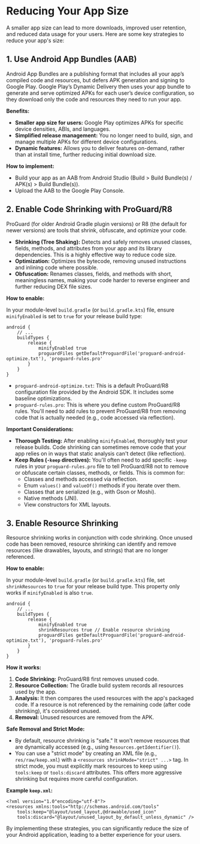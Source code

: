 # Reducing Your App Size

A smaller app size can lead to more downloads, improved user retention, and reduced data usage for
your users. Here are some key strategies to reduce your app's size:

## 1. Use Android App Bundles (AAB)

Android App Bundles are a publishing format that includes all your app’s compiled code and
resources, but defers APK generation and signing to Google Play. Google Play’s Dynamic Delivery then
uses your app bundle to generate and serve optimized APKs for each user’s device configuration, so
they download only the code and resources they need to run your app.

**Benefits:**

* **Smaller app size for users:** Google Play optimizes APKs for specific device densities, ABIs,
  and languages.
* **Simplified release management:** You no longer need to build, sign, and manage multiple APKs for
  different device configurations.
* **Dynamic features:** Allows you to deliver features on-demand, rather than at install time,
  further reducing initial download size.

**How to implement:**

* Build your app as an AAB from Android Studio (Build > Build Bundle(s) / APK(s) > Build Bundle(s)).
* Upload the AAB to the Google Play Console.

## 2. Enable Code Shrinking with ProGuard/R8

ProGuard (for older Android Gradle plugin versions) or R8 (the default for newer versions) are tools
that shrink, obfuscate, and optimize your code.

* **Shrinking (Tree Shaking):** Detects and safely removes unused classes, fields, methods, and
  attributes from your app and its library dependencies. This is a highly effective way to reduce
  code size.
* **Optimization:** Optimizes the bytecode, removing unused instructions and inlining code where
  possible.
* **Obfuscation:** Renames classes, fields, and methods with short, meaningless names, making your
  code harder to reverse engineer and further reducing DEX file sizes.

**How to enable:**

In your module-level `build.gradle` (or `build.gradle.kts`) file, ensure `minifyEnabled` is set to
`true` for your release build type:

```
android {
    // ...
    buildTypes {
        release {
            minifyEnabled true
            proguardFiles getDefaultProguardFile('proguard-android-optimize.txt'), 'proguard-rules.pro'
        }
    }
}
```

* `proguard-android-optimize.txt`: This is a default ProGuard/R8 configuration file provided by the
  Android SDK. It includes some baseline optimizations.
* `proguard-rules.pro`: This is where you define custom ProGuard/R8 rules. You'll need to add rules
  to prevent ProGuard/R8 from removing code that is actually needed (e.g., code accessed via
  reflection).

**Important Considerations:**

* **Thorough Testing:** After enabling `minifyEnabled`, thoroughly test your release builds. Code
  shrinking can sometimes remove code that your app relies on in ways that static analysis can't
  detect (like reflection).
* **Keep Rules (`-keep` directives):** You'll often need to add specific `-keep` rules in your
  `proguard-rules.pro` file to tell ProGuard/R8 not to remove or obfuscate certain classes, methods,
  or fields. This is common for:
    * Classes and methods accessed via reflection.
    * Enum `values()` and `valueOf()` methods if you iterate over them.
    * Classes that are serialized (e.g., with Gson or Moshi).
    * Native methods (JNI).
    * View constructors for XML layouts.

## 3. Enable Resource Shrinking

Resource shrinking works in conjunction with code shrinking. Once unused code has been removed,
resource shrinking can identify and remove resources (like drawables, layouts, and strings) that are
no longer referenced.

**How to enable:**

In your module-level `build.gradle` (or `build.gradle.kts`) file, set `shrinkResources` to `true`
for your release build type. This property only works if `minifyEnabled` is also `true`.

```
android {
    // ...
    buildTypes {
        release {
            minifyEnabled true
            shrinkResources true // Enable resource shrinking
            proguardFiles getDefaultProguardFile('proguard-android-optimize.txt'), 'proguard-rules.pro'
        }
    }
}

```

**How it works:**

1. **Code Shrinking:** ProGuard/R8 first removes unused code.
2. **Resource Collection:** The Gradle build system records all resources used by the app.
3. **Analysis:** It then compares the used resources with the app's packaged code. If a resource is
   not referenced by the remaining code (after code shrinking), it's considered unused.
4. **Removal:** Unused resources are removed from the APK.

**Safe Removal and Strict Mode:**

* By default, resource shrinking is "safe." It won't remove resources that are dynamically
  accessed (e.g., using `Resources.getIdentifier()`).
* You can use a "strict mode" by creating an XML file (e.g., `res/raw/keep.xml`) with a
  `<resources shrinkMode="strict" ...>` tag. In strict mode, you must explicitly mark resources to
  keep using `tools:keep` or `tools:discard` attributes. This offers more aggressive shrinking but
  requires more careful configuration.

**Example `keep.xml`:**

```
<?xml version="1.0"encoding="utf-8"?>
<resources xmlns:tools="http://schemas.android.com/tools"
    tools:keep="@layout/used_layout,@drawable/used_icon"
    tools:discard="@layout/unused_layout_by_default_unless_dynamic" />

```

By implementing these strategies, you can significantly reduce the size of your Android application,
leading to a better experience for your users.
